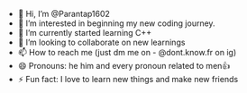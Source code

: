 - 👋 Hi, I’m @Parantap1602
- 👀 I’m interested in beginning my new coding journey.
- 🌱 I’m currently started learning C++ 
- 💞️ I’m looking to collaborate on new learnings
- 📫 How to reach me (just dm me on - @dont.know.fr on ig)
- 😄 Pronouns: he him and every pronoun related to men👍
- ⚡ Fun fact: I love to learn new things and make new friends

<!---
Parantap1602/Parantap1602 is a ✨ special ✨ repository because its `README.md` (this file) appears on your GitHub profile.
You can click the Preview link to take a look at your changes.
--->
